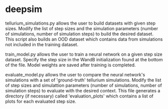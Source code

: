 # deepsim
tellurium_simulations.py allows the user to build datasets with given step sizes. Modify the list of step sizes
and the simulation parameters (number of simulations, number of simulation steps) to build the desired
dataset. This script also builds an OOD dataset which contains data from simulations not included in the training
dataset.

train_model.py allows the user to train a neural network on a given step size dataset. Specify the step size in the
WandB initialization found at the bottom of the file. Model weights are saved after training is completed.

evaluate_model.py allows the user to compare the neural network's simulations with a set of 'ground-truth' tellurium
simulations. Modify the list of step sizes and simulattion parameters (number of simulations,
number of simulation steps) to evaluate with the desired context. This file generates a directory (if necessary)
called 'evaluation_plots' which contains a list of plots for each evaluated step size.
